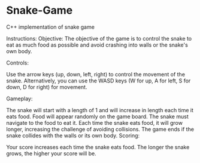 # Snake-Game
C++ implementation of snake game

Instructions:
Objective: The objective of the game is to control the snake to eat as much food as possible and avoid crashing into walls or the snake's own body.

Controls:

Use the arrow keys (up, down, left, right) to control the movement of the snake.
Alternatively, you can use the WASD keys (W for up, A for left, S for down, D for right) for movement.

Gameplay:

The snake will start with a length of 1 and will increase in length each time it eats food.
Food will appear randomly on the game board. The snake must navigate to the food to eat it.
Each time the snake eats food, it will grow longer, increasing the challenge of avoiding collisions.
The game ends if the snake collides with the walls or its own body.
Scoring:

Your score increases each time the snake eats food.
The longer the snake grows, the higher your score will be.

